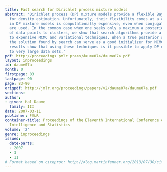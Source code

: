 ```yaml
---
title: Fast search for Dirichlet process mixture models
abstract: 'Dirichlet process (DP) mixture models provide a flexible Bayesian framework
  for density estimation. Unfortunately, their flexibility comes at a cost: inference
  in DP mixture models is computationally expensive, even when conjugate distributions
  are used. In the common case when one seeks only a maximum a posteriori assignment
  of data points to clusters, we show that search algorithms provide a practical alternative
  to expensive MCMC and variational techniques. When a true posterior sample is desired,
  the solution found by search can serve as a good initializer for MCMC. Experimental
  results show that using these techniques is it possible to apply DP mixture models
  to very large data sets.'
pdf: http://proceedings.pmlr.press/daume07a/daume07a.pdf
layout: inproceedings
id: daume07a
month: 0
firstpage: 83
lastpage: 90
page: 83-90
origpdf: http://jmlr.org/proceedings/papers/v2/daume07a/daume07a.pdf
sections: 
author:
- given: Hal Daume
  family: III
date: 2007-03-11
publisher: PMLR
container-title: Proceedings of the Eleventh International Conference on Artificial
  Intelligence and Statistics
volume: '2'
genre: inproceedings
issued:
  date-parts:
  - 2007
  - 3
  - 11
# Format based on citeproc: http://blog.martinfenner.org/2013/07/30/citeproc-yaml-for-bibliographies/
---
```

